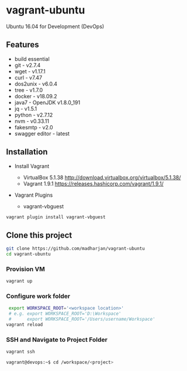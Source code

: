 # vagrant-ubuntu

Ubuntu 16.04 for Development (DevOps)

## Features

* build essential
* git - v2.7.4
* wget - v1.17.1
* curl - v7.47
* dos2unix - v6.0.4
* tree - v1.7.0
* docker - v18.09.2
* java7 - OpenJDK v1.8.0_191
* jq - v1.5.1
* python - v2.7.12
* nvm - v0.33.11
* fakesmtp - v2.0
* swagger editor - latest

## Installation

* Install Vagrant
  * VirtualBox 5.1.38 http://download.virtualbox.org/virtualbox/5.1.38/
  * Vagrant 1.9.1 https://releases.hashicorp.com/vagrant/1.9.1/

* Vagrant Plugins
  * vagrant-vbguest

 ```bash
 vagrant plugin install vagrant-vbguest
 ```

## Clone this project

```bash
git clone https://github.com/madharjan/vagrant-ubuntu
cd vagrant-ubuntu
```

### Provision VM

```bash
vagrant up
```

### Configure work folder

```bash
 export WORKSPACE_ROOT='<workspace location>'
 # e.g. export WORKSPACE_ROOT='D:\Workspace'
 #      export WORKSPACE_ROOT='/Users/username/Workspace'
vagrant reload
```

### SSH and Navigate to Project Folder

```bash
vagrant ssh

vagrant@devops:~$ cd /workspace/<project>
```